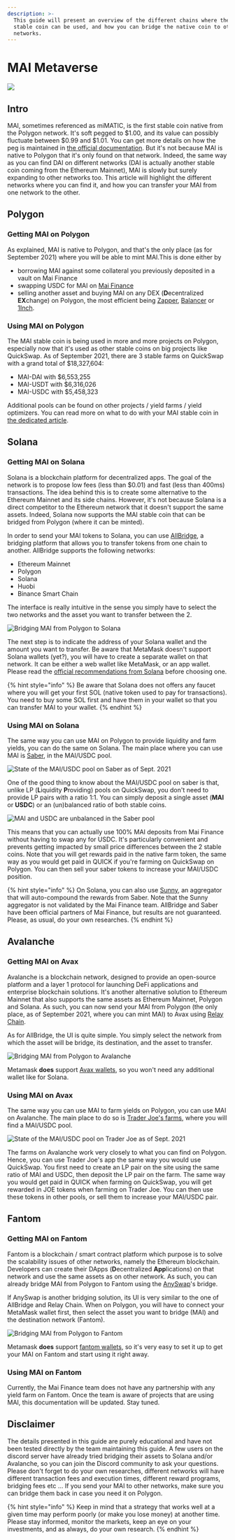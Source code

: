 ```yaml
---
description: >-
  This guide will present an overview of the different chains where the MAI
  stable coin can be used, and how you can bridge the native coin to other
  networks.
---
```


# MAI Metaverse

![](../.gitbook/assets/screen-shot-2021-09-13-at-1.06.42-pm.png)

## Intro

MAI, sometimes referenced as miMATIC, is the first stable coin native from the Polygon network. It's soft pegged to $1.00, and its value can possibly fluctuate between $0.99 and $1.01. You can get more details on how the peg is maintained in [the official documentation](https://docs.mai.finance/stablecoin-economics). But it's not because MAI is native to Polygon that it's only found on that network. Indeed, the same way as you can find DAI on different networks \(DAI is actually another stable coin coming from the Ethereum Mainnet\), MAI is slowly but surely expanding to other networks too. This article will highlight the different networks where you can find it, and how you can transfer your MAI from one network to the other.

## Polygon

### Getting MAI on Polygon

As explained, MAI is native to Polygon, and that's the only place \(as for September 2021\) where you will be able to mint MAI.This is done either by

* borrowing MAI against some collateral you previously deposited in a vault on Mai Finance
* swapping USDC for MAI on [Mai Finance](https://app.mai.finance/anchor)
* selling another asset and buying MAI on any DEX \(**D**ecentralized **EX**change\) on Polygon, the most efficient being [Zapper](https://zapper.fi/exchange), [Balancer](https://polygon.balancer.fi/#/trade) or [1Inch](https://app.1inch.io/#/137/classic/swap).

### Using MAI on Polygon

The MAI stable coin is being used in more and more projects on Polygon, especially now that it's used as other stable coins on big projects like QuickSwap. As of September 2021, there are 3 stable farms on QuickSwap with a grand total of $18,327,604:

* MAI-DAI with $6,553,255
* MAI-USDT with $6,316,026
* MAI-USDC with $5,458,323

Additional pools can be found on other projects / yield farms / yield optimizers. You can read more on what to do with your MAI stable coin in [the dedicated article](what-to-do-with-mai-on-polygon.md).

## Solana

### Getting MAI on Solana

Solana is a blockchain platform for decentralized apps. The goal of the network is to propose low fees \(less than $0.01\) and fast \(less than 400ms\) transactions. The idea behind this is to create some alternative to the Ethereum Mainnet and its side chains. However, it's not because Solana is a direct competitor to the Ethereum network that it doesn't support the same assets. Indeed, Solana now supports the MAI stable coin that can be bridged from Polygon \(where it can be minted\).

In order to send your MAI tokens to Solana, you can use [AllBridge](https://allbridge.io/), a bridging platform that allows you to transfer tokens from one chain to another. AllBridge supports the following networks:

* Ethereum Mainnet
* Polygon
* Solana
* Huobi
* Binance Smart Chain

The interface is really intuitive in the sense you simply have to select the two networks and the asset you want to transfer between the 2.

![Bridging MAI from Polygon to Solana](../.gitbook/assets/screen-shot-2021-09-13-at-1.52.23-pm.png)

The next step is to indicate the address of your Solana wallet and the amount you want to transfer. Be aware that MetaMask doesn't support Solana wallets \(yet?\), you will have to create a separate wallet on that network. It can be either a web wallet like MetaMask, or an app wallet. Please read the [official recommendations from Solana](https://docs.solana.com/wallet-guide) before choosing one.

{% hint style="info" %}
Be aware that Solana does not offers any faucet where you will get your first SOL \(native token used to pay for transactions\). You need to buy some SOL first and have them in your wallet so that you can transfer MAI to your wallet.
{% endhint %}

### Using MAI on Solana

The same way you can use MAI on Polygon to provide liquidity and farm yields, you can do the same on Solana. The main place where you can use MAI is [Saber](https://app.saber.so/), in the MAI/USDC pool.

![State of the MAI/USDC pool on Saber as of Sept. 2021](../.gitbook/assets/screen-shot-2021-09-13-at-2.11.10-pm.png)

One of the good thing to know about the MAI/USDC pool on saber is that, unlike LP \(**L**iquidity **P**roviding\) pools on QuickSwap, you don't need to provide LP pairs with a ratio 1:1. You can simply deposit a single asset \(**MAI** or **USDC**\) or an \(un\)balanced ratio of both stable coins.

![MAI and USDC are unbalanced in the Saber pool](../.gitbook/assets/screen-shot-2021-09-13-at-2.13.51-pm.png)

This means that you can actually use 100% MAI deposits from Mai Finance without having to swap any for USDC. It's particularly convenient and prevents getting impacted by small price differences between the 2 stable coins. Note that you will get rewards paid in the native farm token, the same way as you would get paid in QUICK if you're farming on QuickSwap on Polygon. You can then sell your saber tokens to increase your MAI/USDC position.

{% hint style="info" %}
On Solana, you can also use [Sunny](https://app.sunny.ag/), an aggregator that will auto-compound the rewards from Saber. Note that the Sunny aggregator is not validated by the Mai Finance team. AllBridge and Saber have been official partners of Mai Finance, but results are not guaranteed. Please, as usual, do your own researches.
{% endhint %}

## Avalanche

### Getting MAI on Avax

Avalanche is a blockchain network, designed to provide an open-source platform and a layer 1 protocol for launching DeFi applications and enterprise blockchain solutions. It's another alternative solution to Ethereum Mainnet that also supports the same assets as Ethereum Mainnet, Polygon and Solana. As such, you can now send your MAI from Polygon \(the only place, as of September 2021, where you can mint MAI\) to Avax using [Relay Chain](https://app.relaychain.com/#/transfer).

As for AllBridge, the UI is quite simple. You simply select the network from which the asset will be bridge, its destination, and the asset to transfer.

![Bridging MAI from Polygon to Avalanche](../.gitbook/assets/screen-shot-2021-09-13-at-2.52.31-pm.png)

Metamask **does** support [Avax wallets](https://support.avax.network/en/articles/4626956-how-do-i-set-up-metamask-on-avalanche), so you won't need any additional wallet like for Solana.

### Using MAI on Avax

The same way you can use MAI to farm yields on Polygon, you can use MAI on Avalanche. The main place to do so is [Trader Joe's farms](https://www.traderjoexyz.com/#/farm), where you will find a MAI/USDC pool.

![State of the MAI/USDC pool on Trader Joe as of Sept. 2021](../.gitbook/assets/screen-shot-2021-09-13-at-3.07.19-pm.png)

The farms on Avalanche work very closely to what you can find on Polygon. Hence, you can use Trader Joe's app the same way you would use QuickSwap. You first need to create an LP pair on the site using the same ratio of MAI and USDC, then deposit the LP pair on the farm. The same way you would get paid in QUICK when farming on QuickSwap, you will get rewarded in JOE tokens when farming on Trader Joe. You can then use these tokens in other pools, or sell them to increase your MAI/USDC pair.

## Fantom

### Getting MAI on Fantom

Fantom is a blockchain / smart contract platform which purpose is to solve the scalability issues of other networks, namely the Ethereum blockchain. Developers can create their DApps \(**D**ecentralized **App**lications\) on that network and use the same assets as on other network. As such, you can already bridge MAI from Polygon to Fantom using the [AnySwap](https://anyswap.exchange/#/bridge)'s bridge.

If AnySwap is another bridging solution, its UI is very similar to the one of AllBridge and Relay Chain. When on Polygon, you will have to connect your MetaMask wallet first, then select the asset you want to bridge \(MAI\) and the destination network \(Fantom\).

![Bridging MAI from Polygon to Fantom](../.gitbook/assets/image.png)

Metamask **does** support [fantom wallets](https://docs.fantom.foundation/tutorials/set-up-metamask), so it's very easy to set it up to get your MAI on Fantom and start using it right away.

### Using MAI on Fantom

Currently, the Mai Finance team does not have any partnership with any yield farm on Fantom. Once the team is aware of projects that are using MAI, this documentation will be updated. Stay tuned.

## Disclaimer

The details presented in this guide are purely educational and have not been tested directly by the team maintaining this guide. A few users on the discord server have already tried bridging their assets to Solana and/or Avalanche, so you can join the Discord community to ask your questions. Please don't forget to do your own researches, different networks will have different transaction fees and execution times, different reward programs, bridging fees etc ... If you send your MAI to other networks, make sure you can bridge them back in case you need it on Polygon.

{% hint style="info" %}
Keep in mind that a strategy that works well at a given time may perform poorly \(or make you lose money\) at another time. Please stay informed, monitor the markets, keep an eye on your investments, and as always, do your own research.
{% endhint %}

